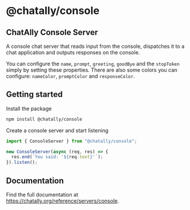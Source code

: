 # @chatally/console

## ChatAlly Console Server

A console chat server that reads input from the console, dispatches it to a chat application and outputs responses on the console.

You can configure the `name`, `prompt`, `greeting`, `goodBye` and the `stopToken` simply by setting these properties. There are also some colors you can configure: `nameColor`, `promptColor` and `responseColor`.

## Getting started

Install the package

```sh
npm install @chatally/console
```

Create a console server and start listening

```js
import { ConsoleServer } from "@chatally/console";

new ConsoleServer(async (req, res) => {
  res.end(`You said: '${req.text}'`);
}).listen();
```

## Documentation

Find the full documentation at https://chatally.org/reference/servers/console.

